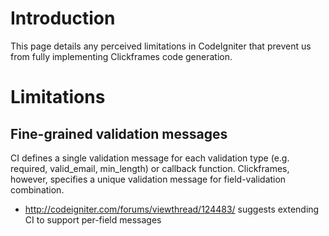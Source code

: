 # Introduction #
This page details any perceived limitations in CodeIgniter that prevent us from fully implementing Clickframes code generation.

# Limitations #
## Fine-grained validation messages ##
CI defines a single validation message for each validation type (e.g. required, valid\_email, min\_length) or callback function.  Clickframes, however, specifies a unique validation message for field-validation combination.

  * http://codeigniter.com/forums/viewthread/124483/ suggests extending CI to support per-field messages